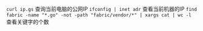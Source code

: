 `curl ip.gs` 查询当前电脑的公网IP
`ifconfig | inet adr` 查看当前机器的IP
`find fabric -name "*.go" -not -path "fabric/vendor/*" | xargs cat | wc -l` 查看关键字的个数
